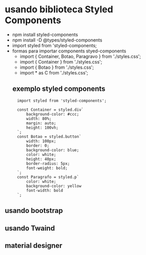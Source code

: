 # usando biblioteca Styled Components
* npm install styled-components
* npm install -D @types/styled-components
* import styled from 'styled-components;
* formas para importar components styed-components
    * import { Container, Botao, Paragravo } from './styles.css';
    * import { Container } from './styles.css';
    * import { Botao } from './styles.css';
    * import * as C from './styles.css';
    ## exemplo styled components
        import styled from 'styled-components';

        const Container = styled.div`
            background-color: #ccc;
            width: 80%;
            margin: auto;
            height: 100vh;
        `;
        const Botao = styled.button`
            width: 100px;
            border: 0;
            background-color: blue;
            color: white;
            height: 40px;
            border-radius: 5px;
            font-weight: bold;
        `;
        const Paragrafo = styled.p`
            color: white;
            background-color: yellow
            font-width: bold
        `;

## usando bootstrap

## usando Twaind

## material designer